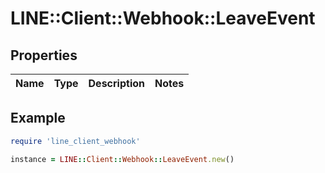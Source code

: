 # LINE::Client::Webhook::LeaveEvent

## Properties

| Name | Type | Description | Notes |
| ---- | ---- | ----------- | ----- |

## Example

```ruby
require 'line_client_webhook'

instance = LINE::Client::Webhook::LeaveEvent.new()
```

